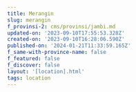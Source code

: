 ```yaml
---
title: Merangin
slug: merangin
f_provinsi-2: cms/provinsi/jambi.md
updated-on: '2023-09-10T17:55:53.328Z'
created-on: '2023-09-10T16:28:06.590Z'
published-on: '2024-01-21T11:33:59.165Z'
f_same-with-province-name: false
f_featured: false
f_discover: false
layout: '[location].html'
tags: location
---
```



